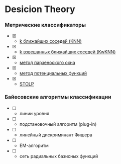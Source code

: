 # Desicion Theory

### Метрические классификаторы

- [x] - [k ближайших соседей (KNN)](KiselyovLabs/readme/KNN.md)
- [x] - [k взвешанных ближайших соседей (KwKNN)](KiselyovLabs/readme/KwKNN.md)
- [x] - [метод парзеноского окна](KiselyovLabs/readme/PW.md)
- [x] - [метод потенциальных функций](KiselyovLabs/readme/PF.md)
- [x] - [STOLP](KiselyovLabs/readme/STOLP.md)

### Байесовские алгоритмы классификации

- [ ] - линии уровня
- [ ] - подстановочный алгоритм (plug-in)
- [ ] - линейный дискриминант Фишера
- [ ] - EM-алгоритм
- [ ] - сеть радиальных базисных функций

